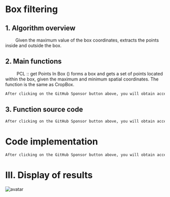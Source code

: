 #  Box filtering 

##  1. Algorithm overview 

    Given the maximum value of the box coordinates, extracts the points inside and outside the box. 

##  2. Main functions 

     PCL :: get Points In Box () forms a box and gets a set of points located within the box, given the maximum and minimum spatial coordinates. The function is the same as CropBox. 

  ```python  
After clicking on the GitHub Sponsor button above, you will obtain access permissions to my private code repository ( https://github.com/slowlon/my_code_bar ) to view this blog code. By searching the code number of this blog, you can find the code you need, code number is: 2024020309574216273
  ```  
##  3. Function source code 

  ```python  
After clicking on the GitHub Sponsor button above, you will obtain access permissions to my private code repository ( https://github.com/slowlon/my_code_bar ) to view this blog code. By searching the code number of this blog, you can find the code you need, code number is: 2024020309574216273
  ```  
#  Code implementation 

  ```python  
After clicking on the GitHub Sponsor button above, you will obtain access permissions to my private code repository ( https://github.com/slowlon/my_code_bar ) to view this blog code. By searching the code number of this blog, you can find the code you need, code number is: 2024020309574216273
  ```  
#  III. Display of results 

 ![avatar]( 18805b907aca4fd49327c2630b569779.png) 

